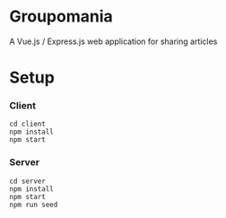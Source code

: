 # Groupomania
A Vue.js / Express.js web application for sharing articles

# Setup

### Client
```
cd client
npm install
npm start
```

### Server
```
cd server
npm install
npm start
npm run seed
```
